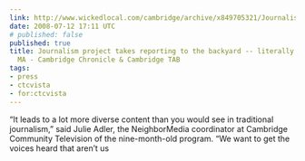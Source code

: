 ```yaml
---
link: http://www.wickedlocal.com/cambridge/archive/x849705321/Journalism-project-takes-reporting-to-the-backyard-literally
date: 2008-07-12 17:11 UTC
# published: false
published: true
title: Journalism project takes reporting to the backyard -- literally - Cambridge,
  MA - Cambridge Chronicle & Cambridge TAB
tags:
- press
- ctcvista
- for:ctcvista
---
```


“It leads to a lot more diverse content than you would see in traditional journalism,” said Julie Adler, the NeighborMedia coordinator at Cambridge Community Television of the nine-month-old program. “We want to get the voices heard that aren’t us

